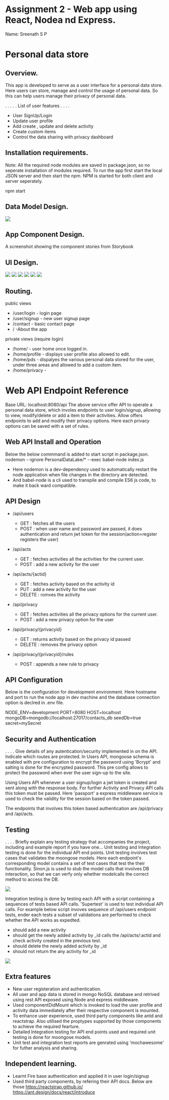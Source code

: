 # Assignment 2 - Web app using React, Nodea nd Express.

Name: Sreenath S P

# Personal data store

## Overview.

This app is developed to serve as a user interface for a personal data store. Here users can store, manage and control the usage of personal data. So this can help users manage their privacy of personal data.


 . . . . . List of user features  . . . . 
 
 + User SignUp/Login
 + Update user profile
 + Add create , update and delete activity
 + Create custom items
 + Control the data sharing with privacy dashboard  
 

## Installation requirements.

Note: All the required node modules are saved in package.json, so no seperate installation of modules required. To run the app first start the local JSON server and then start the npm. NPM is started for both client and server seperately.

npm start

## Data Model Design.

![][model]

## App Component Design.

A screenshot showing the component stories from Storybook  


## UI Design.

![][image1]
![][image2]
![][image4]
![][image6]
![][image8]
![][image9]

## Routing.

public views

+ /user/login - login page
+ /user/signup - new user signup page
+ /contact - basic contact page
+ / -About the app

private views (require login)

+ /home/ - user home once logged in.
+ /home/profile - displays user profile also allowed to edit.
+ /home/pds - dispalyes the various personal data stored for the user, under three areas and allowed to add a custom item.
+ /home/privacy - 

# Web API Endpoint Reference
Base URL: localhost:8080/api
The above service offer API to operate a personal data store, which involes endpoints to user login/signup, allowing to view, modify/delete  or add a item to their activities. Allow offers endpoints to add and modify their privacy options. Here each privacy options can be saved with a set of rules.

## Web API Install and Operation
Below the below commmand is added to start script in package.json. 
    nodemon --ignore PersonalDataLake/* --exec babel-node index.js

+ Here nodemon is a dev-dependency used to automatically restart the node application when file changes in the directory are detected.
+ And babel-node is a cli used to transpile and compile ES6 js code, to make it back ward compatible.

## API Design

+ /api/users
    + GET : fetches all the users
    + POST : when user name and password are passed, it does authentication and return jwt token for the session(action=regster registers the user)

+ /api/acts
    + GET : fetches activities all the activities for the current user.
    + POST : add a new activity for the user

+ /api/acts/{actid}
    + GET : fetches activity based on the activity id 
    + PUT : add a new activity for the user 
    + DELETE : romves the activity

+ /api/privacy
    + GET : fetches activities all the privacy options for the current user.
    + POST : add a new privacy option for the user

+ /api/privacy/{privacyid}
    + GET : returns activity based on the privacy id passed
    + DELETE : removes the privacy option

+ /api/privacy/{privacyid}/rules
    + POST : appends a new rule to privacy

## API Configuration
Below is the configuration for development environment. Here hostname and port to run the node app in dev machine and the database connection option is declred in .env file.

NODE_ENV=development
PORT=8080
HOST=localhost
mongoDB=mongodb://localhost:27017/contacts_db
seedDb=true
secret=mySecret

## Security and Authentication
. . . . Give details of any autentication/security implemented in on the API. Indicate which routes are protected.
In Users API, mongoose schema is enabled with pre configuration to encrypt the password using 'Bcrypt' and salting is done for the encrypted password. This pre config allows to protect the password when ever the user sign-up to the site.

Using Users API whenever a user signup/login a jwt token is created and sent along with the response body. For further Activity and Privacy API calls this token must be passed. Here 'passport' a express middleware service is used to check the validity for the session based on the token passed.

The endpoints that involves this token based authentication are /api/privacy and /api/acts.

## Testing
. . . . Briefly explain any testing strategy that accompanies the project, including and example report if you have one...
Unit testing and Integration testing is done for the individual API end points. 
Unit testing involves test cases that validates the moongose models. Here each endpoint's corresponding model contains a set of test cases that test the their functionality. Sinon.js is used to stub the model calls that involves DB interaction, so that we can verfy only whether modelcalls the correct method to access the DB.

![][testingimage1]

Integration testing is done by testing each API with a script containing a sequences of tests based API calls. 'Supertest' is used to test individual API calls. For example below script invoves sequence of /api/users endpoint tests, ender each tests a subset of validations are performed to check whether the API works as expedted.

+ should add a new activity
+ should get the newly added activity by _id
    calls the /api/acts/:actid and check activity created in the previous test.
+ should delete the newly added activity by _id
+ should not return the any activity for _id 

![][testingimage2]

## Extra features

+ New user registeration and authentication.
+ All user and app data is stored in mongo NoSQL database and retrived using rest API exposed using Node and express middleware.
+ Used componentDidMount which is invoked to load the user profile and activity data  immediately after their respective component is mounted.
+ To enhance user experience, used third party components like antd and reactstrap. Also utilised the proptypes supported by those components to achieve the required fearture. 
+ Detailed Integration testing for API end points used and required unit testing is done for moongose models.
+ Unit test and integration test reports are genrated using 'mochawesome' for futher analysis and sharing. 


## Independent learning.

+ Learnt Fire base authentication and applied it in user login/signup
+ Used third party components, by refering their API docs. Below are those
https://reactstrap.github.io/
https://ant.design/docs/react/introduce



[model]: ./images/datamodel.png
[image1]: ./images/login.png
[image2]: ./images/signup.png
[image4]: ./images/profile.png
[image6]: ./images/activityList.png
[image8]: ./images/createitem.png
[image9]: ./images/privacyscreen.png
[testingimage1]: ./images/unitTest.png
[testingimage2]: ./images/integTest.png